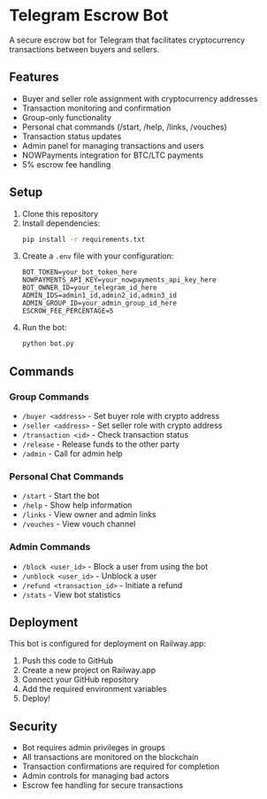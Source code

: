 # Telegram Escrow Bot

A secure escrow bot for Telegram that facilitates cryptocurrency transactions between buyers and sellers.

## Features

- Buyer and seller role assignment with cryptocurrency addresses
- Transaction monitoring and confirmation
- Group-only functionality
- Personal chat commands (/start, /help, /links, /vouches)
- Transaction status updates
- Admin panel for managing transactions and users
- NOWPayments integration for BTC/LTC payments
- 5% escrow fee handling

## Setup

1. Clone this repository
2. Install dependencies:
   ```bash
   pip install -r requirements.txt
   ```
3. Create a `.env` file with your configuration:
   ```
   BOT_TOKEN=your_bot_token_here
   NOWPAYMENTS_API_KEY=your_nowpayments_api_key_here
   BOT_OWNER_ID=your_telegram_id_here
   ADMIN_IDS=admin1_id,admin2_id,admin3_id
   ADMIN_GROUP_ID=your_admin_group_id_here
   ESCROW_FEE_PERCENTAGE=5
   ```
4. Run the bot:
   ```bash
   python bot.py
   ```

## Commands

### Group Commands
- `/buyer <address>` - Set buyer role with crypto address
- `/seller <address>` - Set seller role with crypto address
- `/transaction <id>` - Check transaction status
- `/release` - Release funds to the other party
- `/admin` - Call for admin help

### Personal Chat Commands
- `/start` - Start the bot
- `/help` - Show help information
- `/links` - View owner and admin links
- `/vouches` - View vouch channel

### Admin Commands
- `/block <user_id>` - Block a user from using the bot
- `/unblock <user_id>` - Unblock a user
- `/refund <transaction_id>` - Initiate a refund
- `/stats` - View bot statistics

## Deployment

This bot is configured for deployment on Railway.app:

1. Push this code to GitHub
2. Create a new project on Railway.app
3. Connect your GitHub repository
4. Add the required environment variables
5. Deploy!

## Security

- Bot requires admin privileges in groups
- All transactions are monitored on the blockchain
- Transaction confirmations are required for completion
- Admin controls for managing bad actors
- Escrow fee handling for secure transactions 